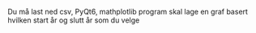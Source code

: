 Du må last ned csv, PyQt6, mathplotlib
program skal lage en graf basert hvilken start år og slutt år som du velge
